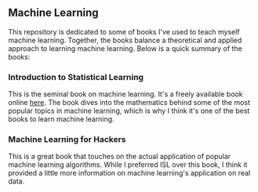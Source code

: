 ## Machine Learning
This repository is dedicated to some of books I've used to teach myself machine learning. 
Together, the books balance a theoretical and applied approach to learning machine
learning. Below is a quick summary of the books:

### Introduction to Statistical Learning
This is the seminal book on machine learning. It's a freely available book online
[here](http://www-bcf.usc.edu/~gareth/ISL/). The book dives into the mathematics
behind some of the most popular topics in machine learning, which is why I think
it's one of the best books to learn machine learning. 

### Machine Learning for Hackers
This is a great book that touches on the actual application of popular machine 
learning algorithms. While I preferred ISL over this book, I think it provided a little
more information on machine learning's application on real data. 